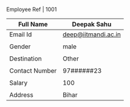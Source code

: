 Employee Ref	|			1001




|   Full Name   | Deepak Sahu       |
|---------------|-------------------|  
|    Email Id   |deep@iitmandi.ac.in|
|               |                   |
|    Gender     |male               |
|               |                   |
|  Destination  |Other              |
|               |                   |
|Contact Number |97######23         |
|               |                   |
|  Salary       |100                |
|               |                   |
| Address       |Bihar              |
